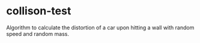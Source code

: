# collison-test
Algorithm to calculate the distortion of a car upon hitting a wall with random speed and random mass.
